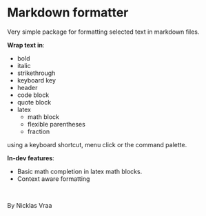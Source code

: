 # Markdown formatter

Very simple package for formatting selected text in markdown files.

**Wrap text in**:
- bold
- italic
- strikethrough
- keyboard key
- header
- code block
- quote block
- latex
    - math block
    - flexible parentheses
    - fraction

using a keyboard shortcut, menu click or the command palette.

**In-dev features**:
- Basic math completion in latex math blocks.
- Context aware formatting

&nbsp;

By Nicklas Vraa
